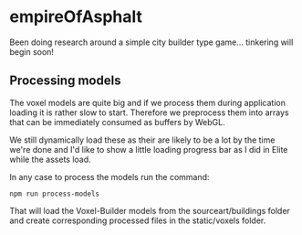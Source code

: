 # empireOfAsphalt
Been doing research around a simple city builder type game... tinkering will begin soon!

## Processing models

The voxel models are quite big and if we process them during application loading it is rather slow to start. Therefore we preprocess them into arrays that can be immediately consumed as buffers by WebGL.

We still dynamically load these as their are likely to be a lot by the time we're done and I'd like to show a little loading progress bar as I did in Elite while the assets load.

In any case to process the models run the command:

    npm run process-models

That will load the Voxel-Builder models from the sourceart/buildings folder and create corresponding processed files in the static/voxels folder.